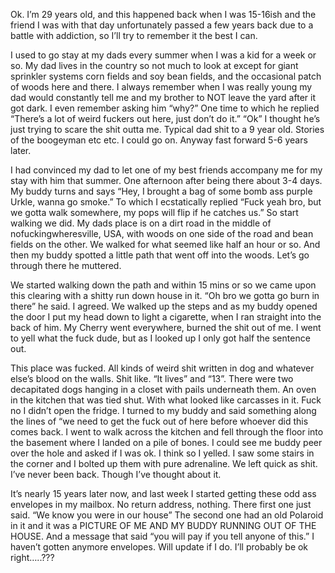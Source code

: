 Ok. I’m 29 years old, and this happened back when I was 15-16ish and the friend I was with that day unfortunately passed a few years back due to a battle with addiction, so I’ll try to remember it the best I can. 

I used to go stay at my dads every summer when I was a kid for a week or so. My dad lives in the country so not much to look at except for giant sprinkler systems corn fields and soy bean fields, and the occasional patch of woods here and there. I always remember when I was really young my dad would constantly tell me and my brother to NOT leave the yard after it got dark. I even remember asking him “why?” One time to which he replied “There’s a lot of weird fuckers out here, just don’t do it.” “Ok” I thought he’s just trying to scare the shit outta me. Typical dad shit to a 9 year old. Stories of the boogeyman etc etc. I could go on. Anyway fast forward 5-6 years later. 


I had convinced my dad to let one of my best friends accompany me for my stay with him that summer. One afternoon after being there about 3-4 days. My buddy turns and says “Hey, I brought a bag of some bomb ass purple Urkle, wanna go smoke.” To which I ecstatically replied “Fuck yeah bro, but we gotta walk somewhere, my pops will flip if he catches us.” So start walking we did. My dads place is on a dirt road in the middle of nofuckingwheresville, USA, with woods on one side of the road and bean fields on the other. We walked for what seemed like half an hour or so. And then my buddy spotted a little path that went off into the woods. Let’s go through there he muttered. 

We started walking down the path and within 15 mins or so we came upon this clearing with a shitty run down house in it. “Oh bro we gotta go burn in there” he said. I agreed. We walked up the steps and as my buddy opened the door I put my head down to light a cigarette, when I ran straight into the back of him. My Cherry went everywhere, burned the shit out of me. I went to yell what the fuck dude, but as I looked up I only got half the sentence out. 


This place was fucked. All kinds of weird shit written in dog and whatever else’s blood on the walls. Shit like. “It lives” and “13”. There were two decapitated dogs hanging in a closet with pails underneath them. An oven in the kitchen that was tied shut. With what looked like carcasses in it. Fuck no I didn’t open the fridge. I turned to my buddy and said something along the lines of “we need to get the fuck out of here before whoever did this comes back. I went to walk across the kitchen and fell through the floor into the basement where I landed on a pile of bones. I could see me buddy peer over the hole and asked if I was ok. I think so I yelled. I saw some stairs in the corner and I bolted up them with pure adrenaline. We left quick as shit. I’ve never been back. Though I’ve thought about it.

It’s nearly 15 years later now, and last week I started getting these odd ass envelopes in my mailbox. No return address, nothing. There first one just said. “We know you were in our house”
The second one had an old Polaroid in it and it was a PICTURE OF ME AND MY BUDDY RUNNING OUT OF THE HOUSE. And a message that said “you will pay if you tell anyone of this.”
I haven’t gotten anymore envelopes. Will update if I do. I’ll probably be ok right…..???